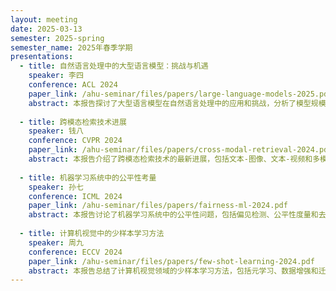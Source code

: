```yaml
---
layout: meeting
date: 2025-03-13
semester: 2025-spring
semester_name: 2025年春季学期
presentations:
  - title: 自然语言处理中的大型语言模型：挑战与机遇
    speaker: 李四
    conference: ACL 2024
    paper_link: /ahu-seminar/files/papers/large-language-models-2025.pdf
    abstract: 本报告探讨了大型语言模型在自然语言处理中的应用和挑战，分析了模型规模、训练效率和推理成本之间的权衡，并提出了几种提高模型可靠性和安全性的方法。
    
  - title: 跨模态检索技术进展
    speaker: 钱八
    conference: CVPR 2024
    paper_link: /ahu-seminar/files/papers/cross-modal-retrieval-2024.pdf
    abstract: 本报告介绍了跨模态检索技术的最新进展，包括文本-图像、文本-视频和多模态表示学习方法，分析了多种特征融合策略的效果对比。
    
  - title: 机器学习系统中的公平性考量
    speaker: 孙七
    conference: ICML 2024
    paper_link: /ahu-seminar/files/papers/fairness-ml-2024.pdf
    abstract: 本报告讨论了机器学习系统中的公平性问题，包括偏见检测、公平性度量和去偏策略，并通过实际案例分析了如何在保证模型性能的同时增强公平性。
    
  - title: 计算机视觉中的少样本学习方法
    speaker: 周九
    conference: ECCV 2024
    paper_link: /ahu-seminar/files/papers/few-shot-learning-2024.pdf
    abstract: 本报告总结了计算机视觉领域的少样本学习方法，包括元学习、数据增强和迁移学习等技术，并探讨了这些方法在医疗影像和遥感图像分析中的应用。
---
```


